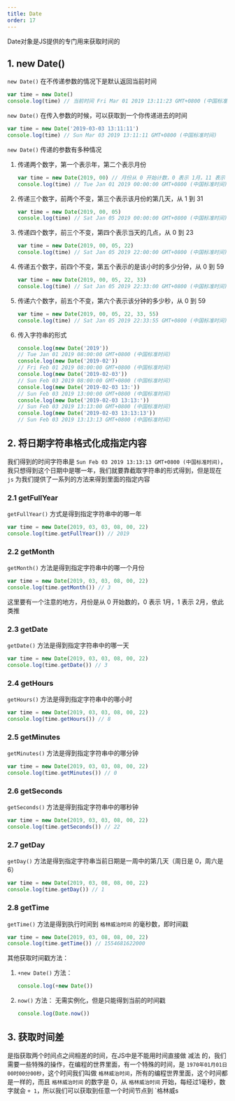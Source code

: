 ```yaml
---
title: Date
order: 17
---
```


Date对象是JS提供的专门用来获取时间的

## 1. new Date()

`new Date()` 在不传递参数的情况下是默认返回当前时间

```javascript
var time = new Date()
console.log(time) // 当前时间 Fri Mar 01 2019 13:11:23 GMT+0800 (中国标准时间)
```

`new Date()` 在传入参数的时候，可以获取到一个你传递进去的时间

```javascript
var time = new Date('2019-03-03 13:11:11')
console.log(time) // Sun Mar 03 2019 13:11:11 GMT+0800 (中国标准时间)
```

`new Date()` 传递的参数有多种情况

1. 传递两个数字，第一个表示年，第二个表示月份

   ```javascript
   var time = new Date(2019, 00) // 月份从 0 开始计数，0 表示 1月，11 表示 12月
   console.log(time) // Tue Jan 01 2019 00:00:00 GMT+0800 (中国标准时间)
   ```

2. 传递三个数字，前两个不变，第三个表示该月份的第几天，从 1 到 31

   ```javascript
   var time = new Date(2019, 00, 05) 
   console.log(time) // Sat Jan 05 2019 00:00:00 GMT+0800 (中国标准时间)
   ```

3. 传递四个数字，前三个不变，第四个表示当天的几点，从 0 到 23

   ```javascript
   var time = new Date(2019, 00, 05, 22) 
   console.log(time) // Sat Jan 05 2019 22:00:00 GMT+0800 (中国标准时间)
   ```

4. 传递五个数字，前四个不变，第五个表示的是该小时的多少分钟，从 0 到 59

   ```javascript
   var time = new Date(2019, 00, 05, 22, 33) 
   console.log(time) // Sat Jan 05 2019 22:33:00 GMT+0800 (中国标准时间)
   ```

5. 传递六个数字，前五个不变，第六个表示该分钟的多少秒，从 0 到 59

   ```javascript
   var time = new Date(2019, 00, 05, 22, 33, 55) 
   console.log(time) // Sat Jan 05 2019 22:33:55 GMT+0800 (中国标准时间)
   ```

6. 传入字符串的形式

   ```javascript
   console.log(new Date('2019')) 
   // Tue Jan 01 2019 08:00:00 GMT+0800 (中国标准时间)
   console.log(new Date('2019-02')) 
   // Fri Feb 01 2019 08:00:00 GMT+0800 (中国标准时间)
   console.log(new Date('2019-02-03')) 
   // Sun Feb 03 2019 08:00:00 GMT+0800 (中国标准时间)
   console.log(new Date('2019-02-03 13:')) 
   // Sun Feb 03 2019 13:00:00 GMT+0800 (中国标准时间)
   console.log(new Date('2019-02-03 13:13:')) 
   // Sun Feb 03 2019 13:13:00 GMT+0800 (中国标准时间)
   console.log(new Date('2019-02-03 13:13:13')) 
   // Sun Feb 03 2019 13:13:13 GMT+0800 (中国标准时间)
   ```

## 2. 将日期字符串格式化成指定内容

我们得到的时间字符串是 `Sun Feb 03 2019 13:13:13 GMT+0800 (中国标准时间)`，我只想得到这个日期中是哪一年，我们就要靠截取字符串的形式得到，但是现在 `js` 为我们提供了一系列的方法来得到里面的指定内容

### 2.1 getFullYear

`getFullYear()` 方式是得到指定字符串中的哪一年

```javascript
var time = new Date(2019, 03, 03, 08, 00, 22)
console.log(time.getFullYear()) // 2019
```

### 2.2 getMonth

`getMonth()` 方法是得到指定字符串中的哪一个月份 

```javascript
var time = new Date(2019, 03, 03, 08, 00, 22)
console.log(time.getMonth()) // 3
```

这里要有一个注意的地方，月份是从 0 开始数的，0 表示 1月，1 表示 2月，依此类推

### 2.3 getDate

`getDate()` 方法是得到指定字符串中的哪一天

```javascript
var time = new Date(2019, 03, 03, 08, 00, 22)
console.log(time.getDate()) // 3
```

### 2.4 getHours

`getHours()` 方法是得到指定字符串中的哪小时

```javascript
var time = new Date(2019, 03, 03, 08, 00, 22)
console.log(time.getHours()) // 8
```

### 2.5 getMinutes

`getMinutes()` 方法是得到指定字符串中的哪分钟

```javascript
var time = new Date(2019, 03, 03, 08, 00, 22)
console.log(time.getMinutes()) // 0
```

### 2.6 getSeconds

`getSeconds()` 方法是得到指定字符串中的哪秒钟

```javascript
var time = new Date(2019, 03, 03, 08, 00, 22)
console.log(time.getSeconds()) // 22
```

### 2.7 getDay

`getDay()` 方法是得到指定字符串当前日期是一周中的第几天（周日是 0，周六是 6）

```javascript
var time = new Date(2019, 03, 08, 08, 00, 22)
console.log(time.getDay()) // 1
```

### 2.8 getTime

`getTime()` 方法是得到执行时间到 `格林威治时间` 的毫秒数，即时间戳

```javascript
var time = new Date(2019, 03, 08, 08, 00, 22)
console.log(time.getTime()) // 1554681622000
```

其他获取时间戳方法：

1. `+new Date()` 方法：

   ```js
   console.log(+new Date())
   ```

2. `now()` 方法：
   无需实例化，但是只能得到当前的时间戳

   ```js
   console.log(Date.now())
   ```

## 3. 获取时间差

是指获取两个时间点之间相差的时间，在JS中是不能用时间直接做 减法 的，我们需要一些特殊的操作，在编程的世界里面，有一个特殊的时间，是 `1970年01月01日00时00分00秒`，这个时间我们叫做 `格林威治时间`，所有的编程世界里面，这个时间都是一样的，而且 `格林威治时间` 的数字是 0，从 `格林威治时间` 开始，每经过1毫秒，数字就会 `+ 1`，所以我们可以获取到任意一个时间节点到 `格林威s
